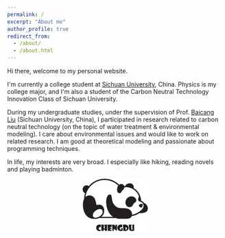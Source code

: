 ```yaml
---
permalink: /
excerpt: "About me"
author_profile: true
redirect_from: 
  - /about/
  - /about.html
---
```


Hi there, welcome to my personal website.

I'm currently a college student at <a href="https://www.scu.edu.cn/" target="_blank">Sichuan University</a>, China. Physics is my college major, and I'm also a student of the Carbon Neutral Technology Innovation Class of Sichuan University.

During my undergraduate studies, under the supervision of Prof. <a href="https://scholar.google.ca/citations?user=jDVoLL4AAAAJ&hl=en" target="_blank">Baicang Liu</a> (Sichuan University, China), I participated in research related to carbon neutral technology (on the topic of water treatment & environmental modeling). I care about environmental issues and would like to work on related research. I am good at theoretical modeling and passionate about programming techniques.

In life, my interests are very broad. I especially like hiking, reading novels and playing badminton.

<center><img style="max-width:30%;overflow:hidden;" src="images/cd.svg" alt="cd" /><center/>